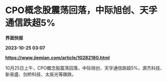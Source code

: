 # CPO概念股震荡回落，中际旭创、天孚通信跌超5%
**界面快报**

**2023-10-25 03:07**

**https://www.jiemian.com/article/10282180.html**

10月25日上午，CPO概念股震荡回落，中际旭创、天孚通信跌超5%，源杰科技、新易盛、剑桥科技、太辰光等跟跌。